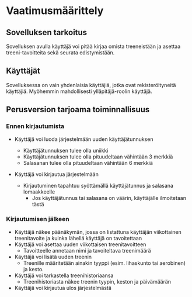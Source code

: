 # Vaatimusmäärittely

## Sovelluksen tarkoitus

Sovelluksen avulla käyttäjä voi pitää kirjaa omista treeneistään ja asettaa treeni-tavoitteita sekä seurata edistymistään.

## Käyttäjät

Sovelluksessa on vain yhdenlaisia käyttäjiä, jotka ovat rekisteröityneitä käyttäjiä.
Myöhemmin mahdollisesti ylläpitäjä-roolin käyttäjä.

## Perusversion tarjoama toiminnallisuus

### Ennen kirjautumista

- Käyttäjä voi luoda järjestelmään uuden käyttäjätunnuksen

  - Käyttäjätunnuksen tulee olla uniikki
  - Käyttäjätunnuksen tulee olla pituudeltaan vähintään 3 merkkiä
  - Salasanan tulee olla pituudeltaan vähintään 6 merkkiä

- Käyttäjä voi kirjautua järjestelmään
  - Kirjautuminen tapahtuu syöttämällä käyttäjätunnus ja salasana lomaakkeelle
    - Jos käyttäjätunnus tai salasana on väärin, käyttäjälle ilmoitetaan tästä

### Kirjautumisen jälkeen

- Käyttäjä näkee päänäkymän, jossa on listattuna käyttäjän viikottainen treenitavoite ja kuinka lähellä käyttäjä on tavoitettaan
- Käyttäjä voi asettaa uuden viikottaisen treenitavoitteen
  - Tavoitteelle annetaan nimi ja tavoiteltava treenimäärä
- Käyttäjä voi lisätä uuden treenin
  - Treenille määritetään ainakin tyyppi (esim. lihaskunto tai aerobinen) ja kesto.
- Käyttäjä voi tarkastella treenihistoriaansa
  - Treenihistoriasta näkee treenin tyypin, keston ja päivämäärän
- Käyttäjä voi kirjautua ulos järjestelmästä
